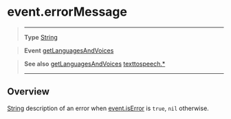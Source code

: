# event.errorMessage

> --------------------- ------------------------------------------------------------------------------------------
> __Type__              [String](https://docs.coronalabs.com/api/type/String.html)

> __Event__             [getLanguagesAndVoices](/plugin/texttospeech/event/getLanguagesAndVoices/index.md)

> __See also__          [getLanguagesAndVoices](/plugin/texttospeech/event/getLanguagesAndVoices/index.md)
>						[texttospeech.*](/plugin/texttospeech/index.md)
> --------------------- ------------------------------------------------------------------------------------------

## Overview

[String](https://docs.coronalabs.com/api/type/String.html) description of an error when [event.isError](/plugin/texttospeech/event/getLanguagesAndVoices/isError.md) is `true`, `nil` otherwise.